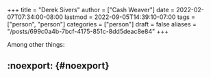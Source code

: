 +++
title = "Derek Sivers"
author = ["Cash Weaver"]
date = 2022-02-07T07:34:00-08:00
lastmod = 2022-09-05T14:39:10-07:00
tags = ["person", "person"]
categories = ["person"]
draft = false
aliases = "/posts/699c0a4b-7bcf-4175-851c-8dd5deac8e84"
+++

Among other things:


## :noexport: {#noexport}
